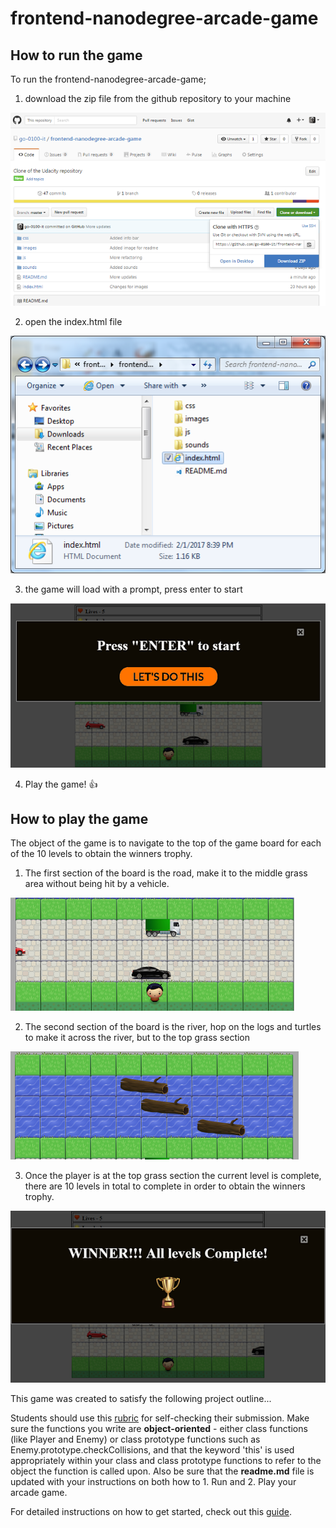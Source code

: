 frontend-nanodegree-arcade-game
===============================

## How to run the game

To run the frontend-nanodegree-arcade-game;
1. download the zip file from the github repository to your machine

  ![Zip file download image](images/Zip_file_download.png)
  
  
2. open the index.html file

  ![Index.html file open image](images/Index_file_open.png)
  
  
3. the game will load with a prompt, press enter to start

  ![Game start prompt image](images/Start_prompt.png)
  
  
4. Play the game! :+1:


## How to play the game

The object of the game is to navigate to the top of the game board for each of the 10 levels to obtain the winners trophy.

1. The first section of the board is the road, make it to the middle grass area without being hit by a vehicle.

  ![Road section of game board image](images/road.png)
  
  
2. The second section of the board is the river, hop on the logs and turtles to make it across the river, but to the top grass section
  
  ![River section of game board image](images/river.png)
  
  
3. Once the player is at the top grass section the current level is complete, there are 10 levels in total to complete in order to obtain the winners trophy.

  ![Winners trophy image](images/winners_trophy.png)
  
  
This game was created to satisfy the following project outline...

Students should use this [rubric](https://review.udacity.com/#!/projects/2696458597/rubric) for self-checking their submission. Make sure the functions you write are **object-oriented** - either class functions (like Player and Enemy) or class prototype functions such as Enemy.prototype.checkCollisions, and that the keyword 'this' is used appropriately within your class and class prototype functions to refer to the object the function is called upon. Also be sure that the **readme.md** file is updated with your instructions on both how to 1. Run and 2. Play your arcade game.

For detailed instructions on how to get started, check out this [guide](https://docs.google.com/document/d/1v01aScPjSWCCWQLIpFqvg3-vXLH2e8_SZQKC8jNO0Dc/pub?embedded=true).

